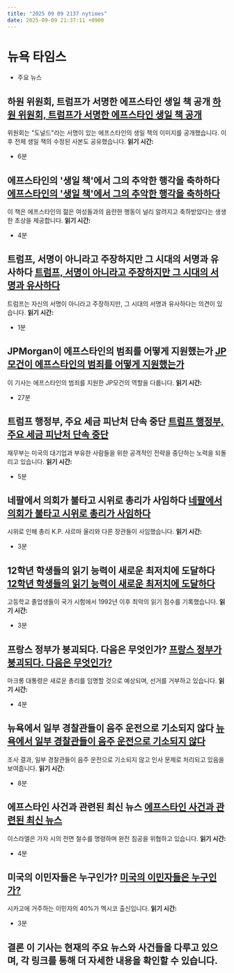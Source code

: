 ```yaml
---
title: "2025 09 09 2137 nytimes"
date: 2025-09-09 21:37:11 +0900
---
```


# 뉴욕 타임스
- 주요 뉴스

## 하원 위원회, 트럼프가 서명한 에프스타인 생일 책 공개 [하원 위원회, 트럼프가 서명한 에프스타인 생일 책 공개](https://www.nytimes.com/2025/09/08/us/politics/epstein-trump-birthday-book.html)
  위원회는 "도널드"라는 서명이 있는 에프스타인의 생일 책의 이미지를 공개했습니다. 이후 전체 생일 책의 수정된 사본도 공유했습니다. **읽기 시간:**
* 6분
## 에프스타인의 '생일 책'에서 그의 추악한 행각을 축하하다 [에프스타인의 '생일 책'에서 그의 추악한 행각을 축하하다](https://www.nytimes.com/2025/09/09/business/jeffrey-epstein-birthday-book.html)
  이 책은 에프스타인의 젊은 여성들과의 음란한 행동이 널리 알려지고 축하받았다는 생생한 초상을 제공합니다. **읽기 시간:**
* 4분
## 트럼프, 서명이 아니라고 주장하지만 그 시대의 서명과 유사하다 [트럼프, 서명이 아니라고 주장하지만 그 시대의 서명과 유사하다](https://www.nytimes.com/2025/09/08/us/politics/trump-signature-epstein-letter.html)
  트럼프는 자신의 서명이 아니라고 주장하지만, 그 시대의 서명과 유사하다는 의견이 있습니다. **읽기 시간:**
* 1분
## JPMorgan이 에프스타인의 범죄를 어떻게 지원했는가 [JP모건이 에프스타인의 범죄를 어떻게 지원했는가](https://www.nytimes.com/2025/09/08/magazine/jeffrey-epstein-jp-morgan.html)
  이 기사는 에프스타인의 범죄를 지원한 JP모건의 역할을 다룹니다. **읽기 시간:**
* 27분
## 트럼프 행정부, 주요 세금 피난처 단속 중단 [트럼프 행정부, 주요 세금 피난처 단속 중단](https://www.nytimes.com/2025/09/09/business/trump-irs-tax-shelters.html)
  재무부는 미국의 대기업과 부유한 사람들을 위한 공격적인 전략을 중단하는 노력을 되돌리고 있습니다. **읽기 시간:**
* 5분
## 네팔에서 의회가 불타고 시위로 총리가 사임하다 [네팔에서 의회가 불타고 시위로 총리가 사임하다](https://www.nytimes.com/live/2025/09/09/world/nepal-protests)
  시위로 인해 총리 K.P. 샤르마 올리와 다른 장관들이 사임했습니다. **읽기 시간:**
* 3분
## 12학년 학생들의 읽기 능력이 새로운 최저치에 도달하다 [12학년 학생들의 읽기 능력이 새로운 최저치에 도달하다](https://www.nytimes.com/2025/09/09/us/12th-grade-reading-skills-low-naep.html)
  고등학교 졸업생들이 국가 시험에서 1992년 이후 최악의 읽기 점수를 기록했습니다. **읽기 시간:**
* 3분
## 프랑스 정부가 붕괴되다. 다음은 무엇인가? [프랑스 정부가 붕괴되다. 다음은 무엇인가?](https://www.nytimes.com/2025/09/06/world/europe/france-government-what-next.html)
  마크롱 대통령은 새로운 총리를 임명할 것으로 예상되며, 선거를 거부하고 있습니다. **읽기 시간:**
* 4분
## 뉴욕에서 일부 경찰관들이 음주 운전으로 기소되지 않다 [뉴욕에서 일부 경찰관들이 음주 운전으로 기소되지 않다](https://www.nytimes.com/2025/09/09/us/new-york-state-police-drunk-driving.html)
  조사 결과, 일부 경찰관들이 음주 운전으로 기소되지 않고 인사 문제로 처리되고 있음을 보여줍니다. **읽기 시간:**
* 8분
## 에프스타인 사건과 관련된 최신 뉴스 [에프스타인 사건과 관련된 최신 뉴스](https://www.nytimes.com/2025/09/09/world/middleeast/israel-gaza-city-evacuation.html)
  이스라엘은 가자 시의 전면 철수를 명령하며 완전 침공을 위협하고 있습니다. **읽기 시간:**
* 4분
## 미국의 이민자들은 누구인가? [미국의 이민자들은 누구인가?](https://www.nytimes.com/2025/09/09/us/chicago-immigrant-population-trump-ice.html)
  시카고에 거주하는 이민자의 40%가 멕시코 출신입니다. **읽기 시간:**
* 3분
## 결론 이 기사는 현재의 주요 뉴스와 사건들을 다루고 있으며, 각 링크를 통해 더 자세한 내용을 확인할 수 있습니다.